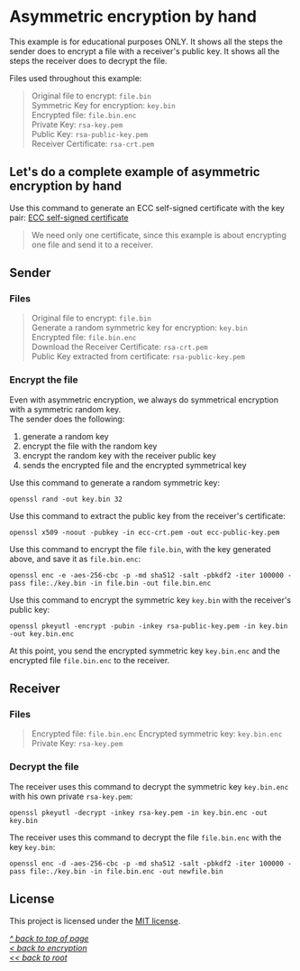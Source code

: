 # Asymmetric encryption by hand
This example is for educational purposes ONLY. It shows all the steps the sender does to encrypt a file with a receiver's public key. It shows all the steps the receiver does to decrypt the file.  

Files used throughout this example:  
>Original file to encrypt: `file.bin`  
>Symmetric Key for encryption: `key.bin`  
>Encrypted file: `file.bin.enc`  
>Private Key: `rsa-key.pem`  
>Public Key: `rsa-public-key.pem`  
>Receiver Certificate: `rsa-crt.pem`  

## Let's do a complete example of asymmetric encryption by hand
Use this command to generate an ECC self-signed certificate with the key pair:
[ECC self-signed certificate](https://gist.github.com/ddella/f6954409d2090908f6fec1fc3280d9d1)

>We need only one certificate, since this example is about encrypting one file and send it to a receiver.
## Sender
### Files
>Original file to encrypt: `file.bin`  
>Generate a random symmetric key for encryption: `key.bin`  
>Encrypted file: `file.bin.enc`  
>Download the Receiver Certificate: `rsa-crt.pem`  
>Public Key extracted from certificate: `rsa-public-key.pem`  

### Encrypt the file
Even with asymmetric encryption, we always do symmetrical encryption with a symmetric random key.  
The sender does the following:
1. generate a random key
2. encrypt the file with the random key
3. encrypt the random key with the receiver public key
4. sends the encrypted file and the encrypted symmetrical key

Use this command to generate a random symmetric key:
```shell
openssl rand -out key.bin 32
```

Use this command to extract the public key from the receiver's certificate:
```shell
openssl x509 -noout -pubkey -in ecc-crt.pem -out ecc-public-key.pem
```

Use this command to encrypt the file `file.bin`, with the key generated above, and save it as `file.bin.enc`:
```shell
openssl enc -e -aes-256-cbc -p -md sha512 -salt -pbkdf2 -iter 100000 -pass file:./key.bin -in file.bin -out file.bin.enc
```

Use this command to encrypt the symmetric key `key.bin` with the receiver's public key:
```shell
openssl pkeyutl -encrypt -pubin -inkey rsa-public-key.pem -in key.bin -out key.bin.enc
```
At this point, you send the encrypted symmetric key `key.bin.enc` and the encrypted file `file.bin.enc` to the receiver.

## Receiver
### Files
>Encrypted file: `file.bin.enc`
>Encrypted symmetric key: `key.bin.enc`
>Private Key: `rsa-key.pem`

### Decrypt the file
The receiver uses this command to decrypt the symmetric key `key.bin.enc` with his own private `rsa-key.pem`:
```shell
openssl pkeyutl -decrypt -inkey rsa-key.pem -in key.bin.enc -out key.bin
```

The receiver uses this command to decrypt the file `file.bin.enc` with the key `key.bin`:
```shell
openssl enc -d -aes-256-cbc -p -md sha512 -salt -pbkdf2 -iter 100000 -pass file:./key.bin -in file.bin.enc -out newfile.bin
```
## License
This project is licensed under the [MIT license](/LICENSE).  

[_^ back to top of page_](#Asymmetric-encryption-by-hand)  
[_< back to encryption_](../)  
[_<< back to root_](../../../../)
